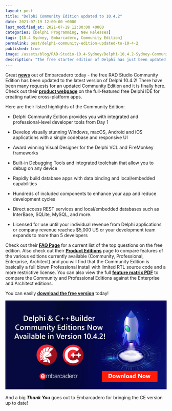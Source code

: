 ```yaml
---
layout: post
title: "Delphi Community Edition updated to 10.4.2"
date: 2021-07-19 12:00:00 +0000
last_modified_at: 2021-07-19 12:00:00 +0000
categories: [Delphi Programming, New Releases]
tags: [10.4 Sydney, Embarcadero, Community Edition]
permalink: post/delphi-community-edition-updated-to-10-4-2
published: true
image: /assets/blog/RAD-Studio-10.4-Sydney/Delphi-10.4.2-Sydney-CommunityEdition.jpg
description: "The free starter edition of Delphi has just been updated to the latest version of 10.4.2."
---
```

Great [**news**](https://blogs.embarcadero.com/delphi-cbuilder-community-editions-now-available-in-version-10-4-2/) out of Embarcadero today - the free RAD Studio Community Edition has been updated to the latest version of Delphi 10.4.2! There have been many requests for an updated Community Edition and it is finally here. Check out their [**product webpage**](https://www.embarcadero.com/products/delphi/starter) on the full-featured free Delphi IDE for creating native cross-platform apps.

Here are their listed highlights of the Community Edition:

-   Delphi Community Edition provides you with integrated and professional-level developer tools from Day 1
    
-   Develop visually stunning Windows, macOS, Android and iOS applications with a single codebase and responsive UI
    
-   Award winning Visual Designer for the Delphi VCL and FireMonkey frameworks
    
-   Built-in Debugging Tools and integrated toolchain that allow you to debug on any device
    
-   Rapidly build database apps with data binding and local/embedded capabilities
    
-   Hundreds of included components to enhance your app and reduce development cycles
    
-   Direct access REST services and local/embedded databases such as InterBase, SQLite, MySQL, and more.
    
-   Licensed for use until your individual revenue from Delphi applications or company revenue reaches $5,000 US or your development team expands to more than 5 developers
    

Check out their [**FAQ Page**](https://www.embarcadero.com/products/delphi/starter/faq) for a current list of the top questions on the free edition. Also check out their [**Product Editions**](https://www.embarcadero.com/products/delphi/product-editions) page to compare features of the various editions currently available (Community, Professional, Enterprise, Architect) and you will find that the Community Edition is basically a full blown Professional install with limited RTL source code and a more restrictive license. You can also view the full [**feature matrix PDF**](https://www.embarcadero.com/docs/rad-studio-feature-matrix.pdf) to compare the Community and Professional Editions against the Enterprise and Architect editions.

You can easily [**download the free version**](https://www.embarcadero.com/products/delphi/starter/free-download) today!

[![Delphi free edition now available as 10.4.2](/assets/blog/RAD-Studio-10.4-Sydney/Delphi-CBuilder-Community-Editions-Now-Available.png)](https://www.embarcadero.com/products/delphi/starter/free-download)

And a big **_Thank You_** goes out to Embarcadero for bringing the CE version up to date!
